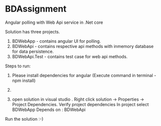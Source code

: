 # BDAssignment
Angular polling with Web Api service in .Net core


Solution has three projects.

1. BDWebApp - contains angular UI for polling.
2. BDWebApi - contains respective api methods with inmemory database for data persistence. 
3. BDWebApi.Test - contains test case for web api methods.



Steps to run:

1. Please install dependencies for angular (Execute command in terminal - npm install)

2.

3. open solution in visual studio .
	Right click solution -> Properties -> Project Dependencies.
Verify project dependencies 
 In project select BDWebApp
	Depends on : BDWebApi

Run the solution :-)




 
